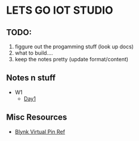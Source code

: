 # LETS GO IOT STUDIO

## TODO:

1. figgure out the progamming stuff (look up docs)
1. what to build....
1. keep the notes pretty (update format/content)

## Notes n stuff

- W1
  - [Day1](Week1/day1.md)

## Misc Resources

- [Blynk Virtual Pin Ref](vpinref.md)
